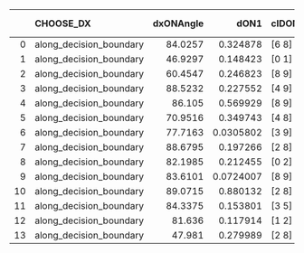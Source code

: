 |    | CHOOSE_DX               |   dxONAngle |      dON1 | cIDON1   |   dON_patch_1 |   nTON |       dON |   dxOFFAngle |     dOFF1 | cIDOFF1   |   dOFF_patch_1 |   nTOFF |      dOFF | SUCCESS   |   nExp |   dual_point_id |   subpoint_time_seconds |   total_execution_time |       logp |   dOFF/dON | Vote dOFF>dON   |
|---:|:------------------------|------------:|----------:|:---------|--------------:|-------:|----------:|-------------:|----------:|:----------|---------------:|--------:|----------:|:----------|-------:|----------------:|------------------------:|-----------------------:|-----------:|-----------:|:----------------|
|  0 | along_decision_boundary |     84.0257 | 0.324878  | [6 8]    |     0.324878  |      1 | 0.324878  |      73.2328 | 0.527105  | [6 8]     |      0.527105  |       1 | 0.527105  | True      |      1 |               9 |                 4.31125 |                18.8758 |  0         |   1.62247  | True            |
|  1 | along_decision_boundary |     46.9297 | 0.148423  | [0 1]    |     0.148423  |      1 | 0.148423  |      59.2153 | 0.0425211 | [0 1]     |      0.0425211 |       1 | 0.0425211 | False     |      2 |              43 |                 1.2525  |                60.1331 | -0.5       |   0.286485 | False           |
|  2 | along_decision_boundary |     60.4547 | 0.246823  | [8 9]    |     0.246823  |      1 | 0.246823  |      64.5058 | 0.0604149 | [8 9]     |      0.0604149 |       1 | 0.0604149 | False     |      3 |              44 |                 1.23813 |                61.3752 | -0         |   0.244771 | False           |
|  3 | along_decision_boundary |     88.5232 | 0.227552  | [4 9]    |     0.227552  |      1 | 0.227552  |      75.878  | 0.698048  | [4 9]     |      0.698048  |       1 | 0.698048  | True      |      4 |              50 |                 4.37485 |                72.3992 | -0.166667  |   3.06763  | True            |
|  4 | along_decision_boundary |     86.105  | 0.569929  | [8 9]    |     0.569929  |      1 | 0.569929  |      44.678  | 0.2531    | [8 9]     |      0.2531    |       1 | 0.2531    | False     |      5 |              57 |                 3.57876 |                81.0479 | -0         |   0.444091 | False           |
|  5 | along_decision_boundary |     70.9516 | 0.349743  | [4 8]    |     0.349743  |      1 | 0.349743  |      62.51   | 0.0817979 | [4 8]     |      0.0817979 |       1 | 0.0817979 | False     |      6 |              69 |                 1.68697 |               114.584  | -0.1       |   0.23388  | False           |
|  6 | along_decision_boundary |     77.7163 | 0.0305802 | [3 9]    |     0.0305802 |      1 | 0.0305802 |      84.1815 | 0.3669    | [3 9]     |      0.3669    |       1 | 0.3669    | True      |      7 |              74 |                 1.25782 |               122.557  | -0.333333  |  11.998    | True            |
|  7 | along_decision_boundary |     88.6795 | 0.197266  | [2 8]    |     0.197266  |      1 | 0.197266  |      66.7545 | 0.0880229 | [2 8]     |      0.0880229 |       1 | 0.0880229 | False     |      8 |              94 |                 1.67864 |               143.208  | -0.0714286 |   0.446215 | False           |
|  8 | along_decision_boundary |     82.1985 | 0.212455  | [0 2]    |     0.212455  |      1 | 0.212455  |      78.9516 | 0.336967  | [1 2]     |      0.336967  |       1 | 0.336967  | True      |      9 |              95 |                 2.47172 |               145.683  | -0.25      |   1.58607  | True            |
|  9 | along_decision_boundary |     83.6101 | 0.0724007 | [8 9]    |     0.0724007 |      1 | 0.0724007 |      74.7561 | 0.0714074 | [8 9]     |      0.0714074 |       1 | 0.0714074 | False     |     10 |             153 |                 1.36471 |               225.845  | -0.0555556 |   0.986281 | False           |
| 10 | along_decision_boundary |     89.0715 | 0.880132  | [2 8]    |     0.880132  |      1 | 0.880132  |      60.7666 | 0.546444  | [2 8]     |      0.546444  |       1 | 0.546444  | False     |     11 |             180 |                 5.44106 |               280.674  | -0.2       |   0.620865 | False           |
| 11 | along_decision_boundary |     84.3375 | 0.153801  | [3 5]    |     0.153801  |      1 | 0.153801  |      81.2042 | 0.489726  | [3 5]     |      0.489726  |       1 | 0.489726  | True      |     12 |             214 |                 2.71592 |               322.28   | -0.409091  |   3.18416  | True            |
| 12 | along_decision_boundary |     81.636  | 0.117914  | [1 2]    |     0.117914  |      1 | 0.117914  |      71.7014 | 0.666774  | [0 2]     |      0.666774  |       1 | 0.666774  | True      |     13 |             229 |                 2.57944 |               330.615  | -0.166667  |   5.65477  | True            |
| 13 | along_decision_boundary |     47.981  | 0.279989  | [2 8]    |     0.279989  |      1 | 0.279989  |      35.3643 | 0.186884  | [2 8]     |      0.186884  |       1 | 0.186884  | False     |     14 |             244 |                 2.4296  |               348.132  | -0.0384615 |   0.667469 | False           |